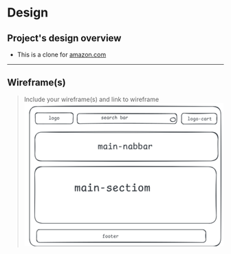 # Design

## Project's design overview

- This is  a clone for [amazon.com]()

<!-- give an overview of your project's design -->
<!-- describe the reasoning behind your group's design and wireframe -->
<!-- include other centralized decisions like fonts, palates, ... -->

---

## Wireframe(s)

> Include your wireframe(s) and link to wireframe
> ![design](./design.png)

<!-- provide a link to your wireframe documenting on Figma, or wherever it is -->
